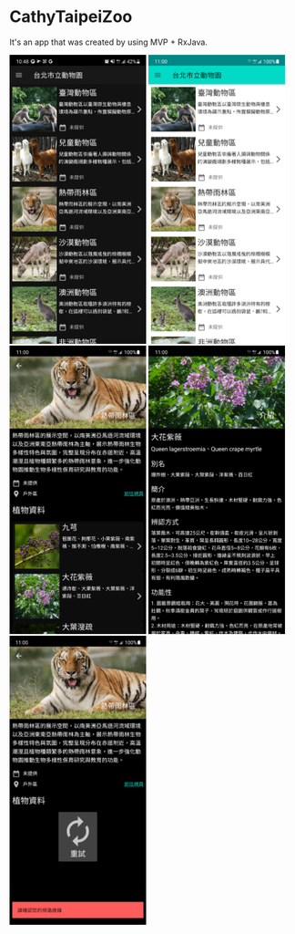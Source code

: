# CathyTaipeiZoo
It's an app that was created by using MVP + RxJava.

<div align=left>
    <img src=https://github.com/vm6kj/CathyTaipeiZoo/blob/main/images/CathayTaipeiZoo_1.png width=240 />
    <img src=https://github.com/vm6kj/CathyTaipeiZoo/blob/main/images/CathayTaipeiZoo_2.png width=240 />
    <img src=https://github.com/vm6kj/CathyTaipeiZoo/blob/main/images/CathayTaipeiZoo_3.png width=240 />
    <img src=https://github.com/vm6kj/CathyTaipeiZoo/blob/main/images/CathayTaipeiZoo_4.png width=240 />
    <img src=https://github.com/vm6kj/CathyTaipeiZoo/blob/main/images/CathayTaipeiZoo_5.png width=240 />
</div>

